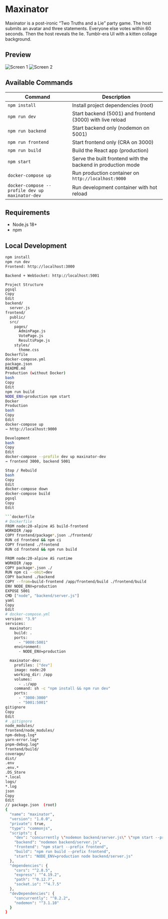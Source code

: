 # Maxinator
Maxinator is a post-ironic “Two Truths and a Lie” party game. The host submits an avatar and three statements. Everyone else votes within 60 seconds. Then the host reveals the lie. Tumblr-era UI with a kitten collage background.

## Preview
![Screen 1](https://placekitten.com/800/360)
![Screen 2](https://placekitten.com/801/360)

## Available Commands

| Command | Description |
|---|---|
| `npm install` | Install project dependencies (root) |
| `npm run dev` | Start backend (5001) and frontend (3000) with live reload |
| `npm run backend` | Start backend only (nodemon on 5001) |
| `npm run frontend` | Start frontend only (CRA on 3000) |
| `npm run build` | Build the React app (production) |
| `npm start` | Serve the built frontend with the backend in production mode |
| `docker-compose up` | Run production container on `http://localhost:9000` |
| `docker-compose --profile dev up maxinator-dev` | Run development container with hot reload |

## Requirements
- Node.js 18+
- npm

## Local Development
```bash
npm install
npm run dev
Frontend: http://localhost:3000

Backend + WebSocket: http://localhost:5001

Project Structure
pgsql
Copy
Edit
backend/
  server.js
frontend/
  public/
  src/
    pages/
      AdminPage.js
      VotePage.js
      ResultsPage.js
    styles/
      theme.css
Dockerfile
docker-compose.yml
package.json
README.md
Production (without Docker)
bash
Copy
Edit
npm run build
NODE_ENV=production npm start
Docker
Production
bash
Copy
Edit
docker-compose up
→ http://localhost:9000

Development
bash
Copy
Edit
docker-compose --profile dev up maxinator-dev
→ frontend 3000, backend 5001

Stop / Rebuild
bash
Copy
Edit
docker-compose down
docker-compose build
pgsql
Copy
Edit

```dockerfile
# Dockerfile
FROM node:20-alpine AS build-frontend
WORKDIR /app
COPY frontend/package*.json ./frontend/
RUN cd frontend && npm ci
COPY frontend ./frontend
RUN cd frontend && npm run build

FROM node:20-alpine AS runtime
WORKDIR /app
COPY package*.json ./
RUN npm ci --omit=dev
COPY backend ./backend
COPY --from=build-frontend /app/frontend/build ./frontend/build
ENV NODE_ENV=production
EXPOSE 5001
CMD ["node", "backend/server.js"]
yaml
Copy
Edit
# docker-compose.yml
version: "3.9"
services:
  maxinator:
    build: .
    ports:
      - "9000:5001"
    environment:
      - NODE_ENV=production

  maxinator-dev:
    profiles: ["dev"]
    image: node:20
    working_dir: /app
    volumes:
      - .:/app
    command: sh -c "npm install && npm run dev"
    ports:
      - "3000:3000"
      - "5001:5001"
gitignore
Copy
Edit
# .gitignore
node_modules/
frontend/node_modules/
npm-debug.log*
yarn-error.log*
pnpm-debug.log*
frontend/build/
coverage/
dist/
.env
.env.*
.DS_Store
*.local
logs/
*.log
json
Copy
Edit
// package.json  (root)
{
  "name": "maxinator",
  "version": "1.0.0",
  "private": true,
  "type": "commonjs",
  "scripts": {
    "dev": "concurrently \"nodemon backend/server.js\" \"npm start --prefix frontend\"",
    "backend": "nodemon backend/server.js",
    "frontend": "npm start --prefix frontend",
    "build": "npm run build --prefix frontend",
    "start": "NODE_ENV=production node backend/server.js"
  },
  "dependencies": {
    "cors": "^2.8.5",
    "express": "^4.19.2",
    "path": "^0.12.7",
    "socket.io": "^4.7.5"
  },
  "devDependencies": {
    "concurrently": "^8.2.2",
    "nodemon": "^3.1.10"
  }
}
